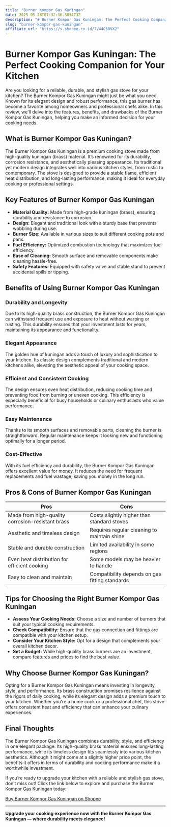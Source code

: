 ```yaml
---
title: "Burner Kompor Gas Kuningan"
date: 2025-05-28T07:32:36.505473Z
description: "# Burner Kompor Gas Kuningan: The Perfect Cooking Companion for Your Kitchen..."
slug: "burner-kompor-gas-kuningan"
affiliate_url: "https://s.shopee.co.id/7V44C68VX2"
---
```

# Burner Kompor Gas Kuningan: The Perfect Cooking Companion for Your Kitchen

Are you looking for a reliable, durable, and stylish gas stove for your kitchen? The Burner Kompor Gas Kuningan might just be what you need. Known for its elegant design and robust performance, this gas burner has become a favorite among homeowners and professional chefs alike. In this review, we'll delve into the features, benefits, and drawbacks of the Burner Kompor Gas Kuningan, helping you make an informed decision for your cooking needs.

## What is Burner Kompor Gas Kuningan?

The Burner Kompor Gas Kuningan is a premium cooking stove made from high-quality kuningan (brass) material. It’s renowned for its durability, corrosion resistance, and aesthetically pleasing appearance. Its traditional yet modern design integrates well into various kitchen styles, from rustic to contemporary. The stove is designed to provide a stable flame, efficient heat distribution, and long-lasting performance, making it ideal for everyday cooking or professional settings.

## Key Features of Burner Kompor Gas Kuningan

- **Material Quality:** Made from high-grade kuningan (brass), ensuring durability and resistance to corrosion.
- **Design:** Elegant and traditional look with a sturdy base that prevents wobbling during use.
- **Burner Size:** Available in various sizes to suit different cooking pots and pans.
- **Fuel Efficiency:** Optimized combustion technology that maximizes fuel efficiency.
- **Ease of Cleaning:** Smooth surface and removable components make cleaning hassle-free.
- **Safety Features:** Equipped with safety valve and stable stand to prevent accidental spills or tipping.

## Benefits of Using Burner Kompor Gas Kuningan

### Durability and Longevity

Due to its high-quality brass construction, the Burner Kompor Gas Kuningan can withstand frequent use and exposure to heat without warping or rusting. This durability ensures that your investment lasts for years, maintaining its appearance and functionality.

### Elegant Appearance

The golden hue of kuningan adds a touch of luxury and sophistication to your kitchen. Its classic design complements traditional and modern kitchens alike, elevating the aesthetic appeal of your cooking space.

### Efficient and Consistent Cooking

The design ensures even heat distribution, reducing cooking time and preventing food from burning or uneven cooking. This efficiency is especially beneficial for busy households or culinary enthusiasts who value performance.

### Easy Maintenance

Thanks to its smooth surfaces and removable parts, cleaning the burner is straightforward. Regular maintenance keeps it looking new and functioning optimally for a longer period.

### Cost-Effective

With its fuel efficiency and durability, the Burner Kompor Gas Kuningan offers excellent value for money. It reduces the need for frequent replacements and fuel wastage, saving you money in the long run.

## Pros & Cons of Burner Kompor Gas Kuningan

| Pros                                           | Cons                                        |
|------------------------------------------------|----------------------------------------------|
| Made from high-quality corrosion-resistant brass | Costs slightly higher than standard stoves |
| Aesthetic and timeless design                  | Requires regular cleaning to maintain shine |
| Stable and durable construction                | Limited availability in some regions       |
| Even heat distribution for efficient cooking | Some models may be heavier to handle      |
| Easy to clean and maintain                     | Compatibility depends on gas fitting standards |

## Tips for Choosing the Right Burner Kompor Gas Kuningan

- **Assess Your Cooking Needs:** Choose a size and number of burners that suit your typical cooking requirements.
- **Check Compatibility:** Ensure that the gas connection and fittings are compatible with your kitchen setup.
- **Consider Your Kitchen Style:** Opt for a design that complements your overall kitchen decor.
- **Set a Budget:** While high-quality brass burners are an investment, compare features and prices to find the best value.

## Why Choose Burner Kompor Gas Kuningan?

Opting for a Burner Kompor Gas Kuningan means investing in longevity, style, and performance. Its brass construction promises resilience against the rigors of daily cooking, while its elegant design adds a premium touch to your kitchen. Whether you're a home cook or a professional chef, this stove offers consistent heat and efficiency that can enhance your culinary experiences.

## Final Thoughts

The Burner Kompor Gas Kuningan combines durability, style, and efficiency in one elegant package. Its high-quality brass material ensures long-lasting performance, while its timeless design fits seamlessly into various kitchen aesthetics. Although it might come at a slightly higher price point, the benefits it offers in terms of durability and cooking performance make it a worthwhile investment.

If you’re ready to upgrade your kitchen with a reliable and stylish gas stove, don’t miss out! Click the link below to explore and purchase the Burner Kompor Gas Kuningan today:

[Buy Burner Kompor Gas Kuningan on Shopee](https://s.shopee.co.id/7V44C68VX2)

---

**Upgrade your cooking experience now with the Burner Kompor Gas Kuningan — where durability meets elegance!**
